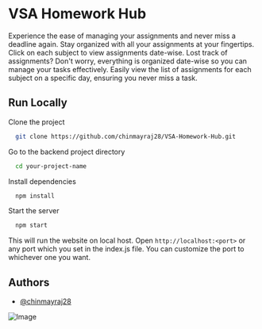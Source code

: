 
# VSA Homework Hub

Experience the ease of managing your assignments and never miss a deadline again. Stay organized with all your assignments at your fingertips. Click on each subject to view assignments date-wise. Lost track of assignments? Don't worry, everything is organized date-wise so you can manage your tasks effectively. Easily view the list of assignments for each subject on a specific day, ensuring you never miss a task.




## Run Locally

Clone the project

```bash
  git clone https://github.com/chinmayraj28/VSA-Homework-Hub.git
```

Go to the backend project directory

```bash
  cd your-project-name
```

Install dependencies

```bash
  npm install
```

Start the server

```bash
  npm start
```

This will run the website on local host. Open ```http://localhost:<port>``` or any port which you set in the index.js file. You can customize the port to whichever one you want.




## Authors

- [@chinmayraj28](https://github.com/chinmayraj28)


![Image](https://i.ibb.co/3zjQQ4P/VSA-Homework-Hub-removebg-preview.png)

